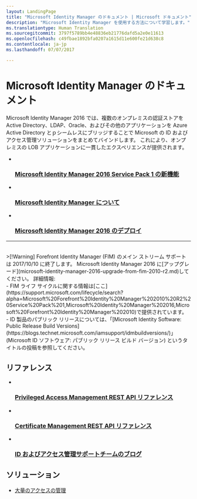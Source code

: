 ```yaml
---
layout: LandingPage
title: "Microsoft Identity Manager のドキュメント | Microsoft ドキュメント"
description: "Microsoft Identity Manager を使用する方法について学習します。"
ms.translationtype: Human Translation
ms.sourcegitcommit: 3797f5789bb4e48836eb21776dafd5a2e0e11613
ms.openlocfilehash: c49fbae1892bfa0207a1615d11e600fe21d638c8
ms.contentlocale: ja-jp
ms.lasthandoff: 07/07/2017

---
```

# <a name="microsoft-identity-manager-documentation"></a>Microsoft Identity Manager のドキュメント

Microsoft Identity Manager 2016 では、複数のオンプレミスの認証ストアを Active Directory、LDAP、Oracle、およびその他のアプリケーションを Azure Active Directory とｐシームレスにブリッジすることで Microsoft の ID およびアクセス管理ソリューションをまとめてバインドします。 これにより、オンプレミスの LOB アプリケーションに一貫したエクスペリエンスが提供されます。

<ul class="panelContent cardsFTitle">
    <li>
        <a href="/microsoft-identity-manager/microsoft-identity-manager-2016-sp1-release-notes">
        <div class="cardSize">
            <div class="cardPadding">
                <div class="card">
                    <div class="cardImageOuter">
                        <div class="cardImage">
                            <img src="/media/common/i_whats-new.svg" alt="" />
                        </div>
                    </div>
                    <div class="cardText">
                        <h3>Microsoft Identity Manager 2016 Service Pack 1 の新機能</h3>
                    </div>
                </div>
            </div>
        </div>
        </a>
    </li>
    <li>
        <a href="/microsoft-identity-manager/microsoft-identity-manager-2016">
        <div class="cardSize">
            <div class="cardPadding">
                <div class="card">
                    <div class="cardImageOuter">
                        <div class="cardImage">
                            <img src="/media/common/i_learn-about.svg" alt="" />
                        </div>
                    </div>
                    <div class="cardText">
                        <h3>Microsoft Identity Manager について</h3>                    </div>
                </div>
            </div>
        </div>
        </a>
    </li>
    <li>
        <a href="/microsoft-identity-manager/microsoft-identity-manager-deploy">
        <div class="cardSize">
            <div class="cardPadding">
                <div class="card">
                    <div class="cardImageOuter">
                        <div class="cardImage">
                            <img src="/media/common/deploy.svg" alt="" />
                        </div>
                    </div>
                    <div class="cardText">
                        <h3>Microsoft Identity Manager 2016 のデプロイ</h3>
                    </div>
                </div>
            </div>
        </div>
        </a>
    </li>
</ul>

---
<br>
>[!Warning]
Forefront Identity Manager (FIM) のメイン ストリーム サポートは 2017/10/10 に終了します。 Microsoft Identity Manager 2016 に[アップグレード](microsoft-identity-manager-2016-upgrade-from-fim-2010-r2.md)してください。 詳細情報: </br>  - FIM ライフ サイクルに関する情報は[ここ](https://support.microsoft.com/lifecycle/search?alpha=Microsoft%20Forefront%20Identity%20Manager%202010%20R2%20Service%20Pack%201,Microsoft%20Identity%20Manager%202016,Microsoft%20Forefront%20Identity%20Manager%202010)で提供されています。 </br> - ID 製品のパブリック リリースについては、「[Microsoft Identity Software: Public Release Build Versions](https://blogs.technet.microsoft.com/iamsupport/idmbuildversions/)」(Microsoft ID ソフトウェア: パブリック リリース ビルド バージョン) というタイトルの投稿を参照してください。

<h2>リファレンス</h2>
<ul class="panelContent cardsFTitle">
    <li>
        <a href="/microsoft-identity-manager/reference/privileged-access-management-rest-api-reference">
        <div class="cardSize">
            <div class="cardPadding">
                <div class="card">
                    <div class="cardImageOuter">
                        <div class="cardImage">
                            <img src="/media/common/i_reference.svg" alt="" />
                        </div>
                    </div>
                    <div class="cardText">
                        <h3>Privileged Access Management REST API リファレンス</h3>
                    </div>
                </div>
            </div>
        </div>
        </a>
    </li>
        <li>
        <a href="/microsoft-identity-manager/reference/certificate-management-rest-api-reference">
        <div class="cardSize">
            <div class="cardPadding">
                <div class="card">
                    <div class="cardImageOuter">
                        <div class="cardImage">
                            <img src="/media/common/i_reference.svg" alt="" />
                        </div>
                    </div>
                    <div class="cardText">
                        <h3>Certificate Management REST API リファレンス</h3>
                    </div>
                </div>
            </div>
        </div>
        </a>
    </li>
    <li>
        <a href="https://blogs.technet.microsoft.com/iamsupport/">
        <div class="cardSize">
            <div class="cardPadding">
                <div class="card">
                    <div class="cardImageOuter">
                        <div class="cardImage">
                            <img src="/media/common/i_blog.svg" alt="" />
                        </div>
                    </div>
                    <div class="cardText">
                        <h3>ID およびアクセス管理サポートチームのブログ</h3>
                    </div>
                </div>
            </div>
        </div>
        </a>
    </li>
</ul>

<h2>ソリューション</h2>
<ul class="panelContent cardsW">
    <li>
        <div class="cardSize">
            <div class="cardPadding">
                <div class="card">
                    <div class="cardText">
                        <p><a href="/enterprise-mobility-security/solutions/manage-access-at-scale">大量のアクセスの管理</a></p>
                    </div>
                </div>
            </div>
        </div>
    </li>
</ul>


